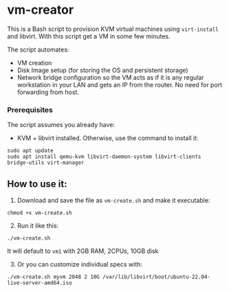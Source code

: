 # vm-creator

This is a Bash script to provision KVM virtual machines using `virt-install` and libvirt. With this script get a VM in some few minutes.

The script automates: 
* VM creation
* Disk Image setup (for storing the OS and persistent storage)
* Network bridge configuration so the VM acts as if it is any regular workstation in your LAN and gets an IP from the router. No need for port forwarding from host.

### Prerequisites
The script assumes you already have:
* KVM + libvirt installed. Otherwise, use the command to install it:
```
sudo apt update
sudo apt install qemu-kvm libvirt-daemon-system libvirt-clients bridge-utils virt-manager
```

## How to use it: 

1. Download and save the file as `vm-create.sh` and make it executable:
```
chmod +x vm-create.sh
```
   
2. Run it like this:
 ```
 ./vm-create.sh
 ```
It will default to `vm1` with 2GB RAM, 2CPUs, 10GB disk

3. Or you can customize individual specs with:
```
./vm-create.sh myvm 2048 2 10G /var/lib/libvirt/boot/ubuntu-22.04-live-server-amd64.iso
```

